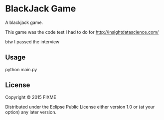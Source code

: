 # BlackJack Game

A blackjack game.

This game was the code test I had to do for http://insightdatascience.com/ 

btw I passed the interview

## Usage

python main.py 

## License

Copyright © 2015 FIXME

Distributed under the Eclipse Public License either version 1.0 or (at
your option) any later version.
